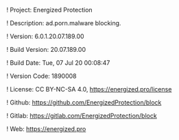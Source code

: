 ! Project: Energized Protection

! Description: ad.porn.malware blocking.

! Version: 6.0.1.20.07.189.00

! Build Version: 20.07.189.00

! Build Date: Tue, 07 Jul 20 00:08:47

! Version Code: 1890008

! License: CC BY-NC-SA 4.0, https://energized.pro/license

! Github: https://github.com/EnergizedProtection/block

! Gitlab: https://gitlab.com/EnergizedProtection/block


! Web: https://energized.pro
